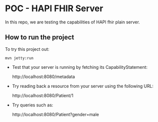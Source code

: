 # POC - HAPI FHIR Server

In this repo, we are testing the capabilities of HAPI fhir plain server.

## How to run the project

To try this project out:

```
mvn jetty:run
```

- Test that your server is running by fetching its CapabilityStatement:

  http://localhost:8080/metadata

- Try reading back a resource from your server using the following URL:

  http://localhost:8080/Patient/1

- Try queries such as:

  http://localhost:8080/Patient?gender=male
